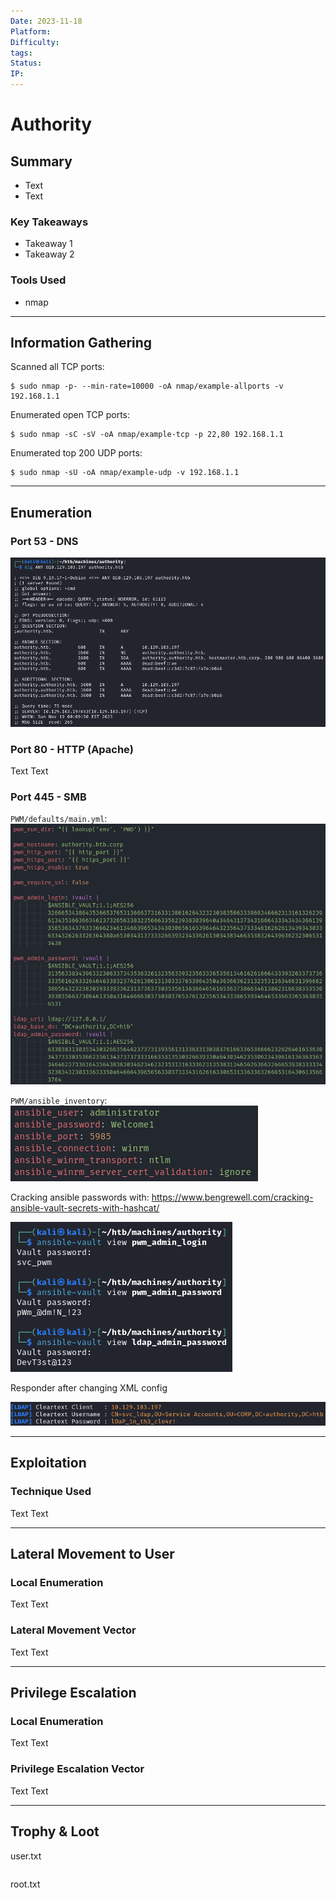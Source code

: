 ```yaml
---
Date: 2023-11-18
Platform: 
Difficulty: 
tags: 
Status: 
IP:
---
```

# Authority

## Summary

- Text
- Text

### Key Takeaways

- Takeaway 1
- Takeaway 2

### Tools Used

- nmap

---

## Information Gathering

Scanned all TCP ports:

```shell
$ sudo nmap -p- --min-rate=10000 -oA nmap/example-allports -v 192.168.1.1
```

Enumerated open TCP ports:

```shell
$ sudo nmap -sC -sV -oA nmap/example-tcp -p 22,80 192.168.1.1
```

Enumerated top 200 UDP ports:

```shell
$ sudo nmap -sU -oA nmap/example-udp -v 192.168.1.1
```

---

## Enumeration

### Port 53 - DNS

![](Attachments/Pasted%20image%2020231119001008.png)

### Port 80 - HTTP (Apache)

Text
Text

### Port 445 - SMB

`PWM/defaults/main.yml`:
![](Attachments/Pasted%20image%2020231119002428.png)

`PWM/ansible_inventory`:
![](Attachments/Pasted%20image%2020231119003600.png)

Cracking ansible passwords with: https://www.bengrewell.com/cracking-ansible-vault-secrets-with-hashcat/

![](Attachments/Pasted%20image%2020231119005151.png)

Responder after changing XML config

![](Attachments/Pasted%20image%2020231119011804.png)

---

## Exploitation

### Technique Used

Text
Text

---

## Lateral Movement to User

### Local Enumeration

Text
Text

### Lateral Movement Vector

Text
Text

---

## Privilege Escalation

### Local Enumeration

Text
Text

### Privilege Escalation Vector

Text
Text

---

## Trophy & Loot

user.txt

```bash
```

root.txt

```bash
```